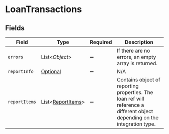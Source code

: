 # LoanTransactions


## Fields

| Field                                                                                                                      | Type                                                                                                                       | Required                                                                                                                   | Description                                                                                                                |
| -------------------------------------------------------------------------------------------------------------------------- | -------------------------------------------------------------------------------------------------------------------------- | -------------------------------------------------------------------------------------------------------------------------- | -------------------------------------------------------------------------------------------------------------------------- |
| `errors`                                                                                                                   | List<*Object*>                                                                                                             | :heavy_minus_sign:                                                                                                         | If there are no errors, an empty array is returned.                                                                        |
| `reportInfo`                                                                                                               | [Optional<LoanTransactionsReportInfo>](../../models/shared/LoanTransactionsReportInfo.md)                                  | :heavy_minus_sign:                                                                                                         | N/A                                                                                                                        |
| `reportItems`                                                                                                              | List<[ReportItems](../../models/shared/ReportItems.md)>                                                                    | :heavy_minus_sign:                                                                                                         | Contains object of reporting properties. The loan ref will reference a different object depending on the integration type. |